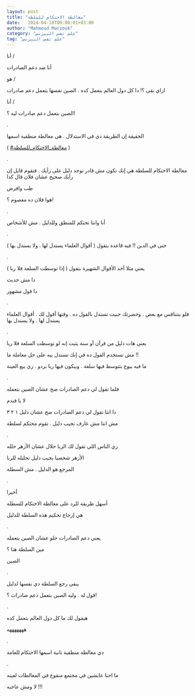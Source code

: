 ```yaml
---
layout: post
title: "مغالطة الاحتكام للسلطة"
date:   2024-04-10T00:00:01+03:00
author: "Mahmoud Marzouk"
category: "علم نفس البيزنس"
tag: "علم نفس البيزنس"
---
```



أنا /

أنا ضد دعم الصادرات

هو /

ازاي بقى ؟! دا كل دول العالم بتعمل كده . الصين نفسها
بتعمل دعم صادرات

أنا /

الصين بتعمل دعم صادرات ليه ؟!

.

الحقيقة إن الطريقة دي في الاستدلال . هي مغالطة منطقية
اسمها

(
[<u>\#مغالطة\_الاحتكام\_للسلطة</u>](https://www.facebook.com/hashtag/%D9%85%D8%BA%D8%A7%D9%84%D8%B7%D8%A9_%D8%A7%D9%84%D8%A7%D8%AD%D8%AA%D9%83%D8%A7%D9%85_%D9%84%D9%84%D8%B3%D9%84%D8%B7%D8%A9?__eep__=6&__cft__%5b0%5d=AZVenfJlGkifey78hS6V9hcL2DBn0ujjwyYg7HHv49tfFiiKmG7suTljSNlob5SfpTO0z5_qrB05qPyPKjTheA5nDnHMJe0BxIpq_sY9Yhde7gEN4eNoYNNzJDz1OquwyLQ1AZ7LtQEB5MqoCPTO0yD_aapU7-diRAviyauBgxa7eQ&__tn__=*NK-R)
)

.

مغالطة الاحتكام للسلطة هي إنك تكون مش قادر توجد دليل على
رأيك . فتقوم قايل إن رأيك صحيح عشان فلان قال كدا

طب وافرض

هوا فلان ده معصوم ؟!

.

أنا وانتا نحتكم للمنطق وللدليل . مش للأشخاص

.

حتى في الدين !! فيه قاعدة بتقول ( أقوال العلماء يستدل
لها . ولا يستدل بها )

.

يعني مثلا أحد الأقوال الشهيرة بتقول ( إذا توسطت السلعة
فلا ربا )

دا مش حديث

دا قول مشهور

.

فلو بنتناقس مع بعض . وحضرتك حبيت تستدل بالقول ده . وقتها
أقول لك . أقوال العلماء يستدل لها . ولا يستدل بها

.

يعني هات دليل من قرآن أو سنة يثبت إنه لو توسطت السلعة
فلا ربا

مش تستخدم القول ده في إنك تستدل بيه على حل معاملة
ما !!

ما فيه بيوع بتتوسط فيها سلعة . وبيكون فيها ربا بردو . زي
بيع العينة

.

فلما تقول لي دعم الصادرات صح عشان الصين بتعمله

لا يا فندم

دا انتا تقول لي دعم الصادرات صح عشان دليل ١ ٢ ٣

مش انتا مش عارف تجيب دليل . تقوم محتكم لسلطة

.

زي الناس اللي تقول لك الربا حلال عشان الأزهر حلله

الأزهر شخصيا يجيب دليل تحليله للربا

المرجع هو الدليل . مش السطلة

.

أخيرا

أسهل طريقة للرد على مغالطة الاحتكام للسطلة

هي إرجاع تحكيم هذه السلطة للدليل

.

يعني دعم الصادرات حلو عشان الصين بتعمله

مين السلطة هنا ؟

الصين

.

يبقى رجع السلطة دي نفسها لدليل

قول له . وليه الصين بتعمل دعم صادرات ؟!

.

هيقول لك ما كل دول العالم بتعمل كده

هههههههه

.

دي مغالطة منطقية تانية اسمها الاحتكام للعامة

.

ما احنا عايشين في مجتمع منقوع في المغالطات لعينه

لا ومش عاجبه !!!
